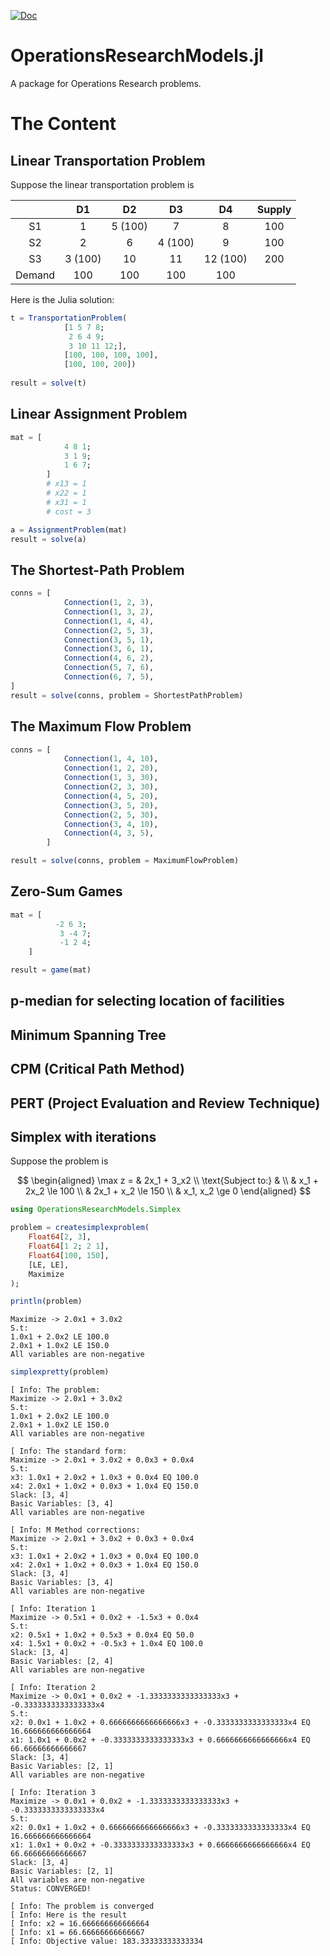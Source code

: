 [![Doc](https://img.shields.io/badge/docs-dev-blue.svg)](https://jbytecode.github.io/OperationsResearchModels.jl/dev/)

# OperationsResearchModels.jl

A package for Operations Research problems.




# The Content

## Linear Transportation Problem

Suppose the linear transportation problem is 


|        |  D1       |  D2      |  D3      |  D4       |  Supply  |
| :---:  | :-------: | :-----:  | :------: | :------:  |  :-----: |     
|  S1    |  1        |  5 (100) |  7       |  8        |  100     |
|  S2    |  2        |  6       |  4 (100) |  9        |  100     |
|  S3    |  3 (100)  |  10      |  11      |  12 (100) |  200     |
| Demand | 100       | 100      | 100      | 100       |          |

Here is the Julia solution:

```julia
t = TransportationProblem(
            [1 5 7 8;
             2 6 4 9;
             3 10 11 12;],
            [100, 100, 100, 100],
            [100, 100, 200])
        
result = solve(t)
```

## Linear Assignment Problem

```julia
mat = [
            4 8 1;
            3 1 9;
            1 6 7;
        ]
        # x13 = 1
        # x22 = 1
        # x31 = 1
        # cost = 3 

a = AssignmentProblem(mat)
result = solve(a)
```

## The Shortest-Path Problem

```julia 
conns = [
            Connection(1, 2, 3),
            Connection(1, 3, 2),
            Connection(1, 4, 4),
            Connection(2, 5, 3),
            Connection(3, 5, 1),
            Connection(3, 6, 1),
            Connection(4, 6, 2),
            Connection(5, 7, 6),
            Connection(6, 7, 5),
]
result = solve(conns, problem = ShortestPathProblem)
```

## The Maximum Flow Problem

```julia
conns = [
            Connection(1, 4, 10),
            Connection(1, 2, 20),
            Connection(1, 3, 30),
            Connection(2, 3, 30),
            Connection(4, 5, 20),
            Connection(3, 5, 20),
            Connection(2, 5, 30),
            Connection(3, 4, 10),
            Connection(4, 3, 5),
        ]

result = solve(conns, problem = MaximumFlowProblem)

```


## Zero-Sum Games 

```julia
mat = [
          -2 6 3;
           3 -4 7;
           -1 2 4;
    ]

result = game(mat)
```

## p-median for selecting location of facilities

## Minimum Spanning Tree 

## CPM (Critical Path Method)

## PERT (Project Evaluation and Review Technique)


## Simplex with iterations 

Suppose the problem is 

$$
\begin{aligned}
\max z = & 2x_1 + 3_x2 \\
\text{Subject to:} & \\
& x_1 + 2x_2 \le 100 \\
& 2x_1 + x_2 \le 150 \\
& x_1, x_2 \ge 0 
\end{aligned}
$$

```julia
using OperationsResearchModels.Simplex

problem = createsimplexproblem(
    Float64[2, 3],
    Float64[1 2; 2 1],
    Float64[100, 150],
    [LE, LE],
    Maximize
);

println(problem)
```


```
Maximize -> 2.0x1 + 3.0x2
S.t:
1.0x1 + 2.0x2 LE 100.0
2.0x1 + 1.0x2 LE 150.0
All variables are non-negative
```

```julia
simplexpretty(problem)
```

```
[ Info: The problem:
Maximize -> 2.0x1 + 3.0x2
S.t:
1.0x1 + 2.0x2 LE 100.0
2.0x1 + 1.0x2 LE 150.0
All variables are non-negative

[ Info: The standard form:
Maximize -> 2.0x1 + 3.0x2 + 0.0x3 + 0.0x4
S.t:
x3: 1.0x1 + 2.0x2 + 1.0x3 + 0.0x4 EQ 100.0
x4: 2.0x1 + 1.0x2 + 0.0x3 + 1.0x4 EQ 150.0
Slack: [3, 4]
Basic Variables: [3, 4]
All variables are non-negative

[ Info: M Method corrections:
Maximize -> 2.0x1 + 3.0x2 + 0.0x3 + 0.0x4
S.t:
x3: 1.0x1 + 2.0x2 + 1.0x3 + 0.0x4 EQ 100.0
x4: 2.0x1 + 1.0x2 + 0.0x3 + 1.0x4 EQ 150.0
Slack: [3, 4]
Basic Variables: [3, 4]
All variables are non-negative

[ Info: Iteration 1
Maximize -> 0.5x1 + 0.0x2 + -1.5x3 + 0.0x4
S.t:
x2: 0.5x1 + 1.0x2 + 0.5x3 + 0.0x4 EQ 50.0
x4: 1.5x1 + 0.0x2 + -0.5x3 + 1.0x4 EQ 100.0
Slack: [3, 4]
Basic Variables: [2, 4]
All variables are non-negative

[ Info: Iteration 2
Maximize -> 0.0x1 + 0.0x2 + -1.3333333333333333x3 + -0.3333333333333333x4
S.t:
x2: 0.0x1 + 1.0x2 + 0.6666666666666666x3 + -0.3333333333333333x4 EQ 16.666666666666664
x1: 1.0x1 + 0.0x2 + -0.3333333333333333x3 + 0.6666666666666666x4 EQ 66.66666666666667
Slack: [3, 4]
Basic Variables: [2, 1]
All variables are non-negative

[ Info: Iteration 3
Maximize -> 0.0x1 + 0.0x2 + -1.3333333333333333x3 + -0.3333333333333333x4
S.t:
x2: 0.0x1 + 1.0x2 + 0.6666666666666666x3 + -0.3333333333333333x4 EQ 16.666666666666664
x1: 1.0x1 + 0.0x2 + -0.3333333333333333x3 + 0.6666666666666666x4 EQ 66.66666666666667
Slack: [3, 4]
Basic Variables: [2, 1]
All variables are non-negative
Status: CONVERGED!

[ Info: The problem is converged
[ Info: Here is the result
[ Info: x2 = 16.666666666666664
[ Info: x1 = 66.66666666666667
[ Info: Objective value: 183.33333333333334

```